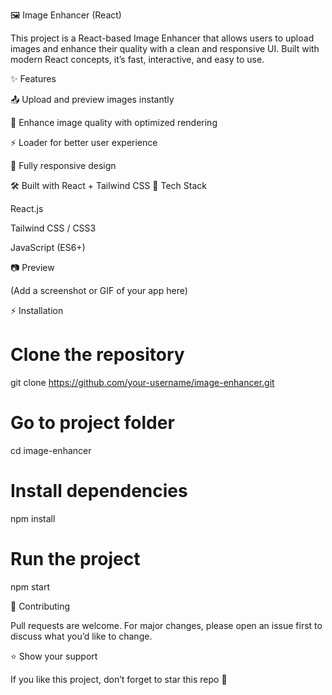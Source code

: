 🖼️ Image Enhancer (React)

This project is a React-based Image Enhancer that allows users to upload images and enhance their quality with a clean and responsive UI. Built with modern React concepts, it’s fast, interactive, and easy to use.

✨ Features

📤 Upload and preview images instantly

🎨 Enhance image quality with optimized rendering

⚡ Loader for better user experience

📱 Fully responsive design

🛠️ Built with React + Tailwind CSS 
🚀 Tech Stack

React.js

Tailwind CSS / CSS3

JavaScript (ES6+)

📷 Preview

(Add a screenshot or GIF of your app here)

⚡ Installation
# Clone the repository
git clone https://github.com/your-username/image-enhancer.git

# Go to project folder
cd image-enhancer

# Install dependencies
npm install

# Run the project
npm start

🤝 Contributing

Pull requests are welcome. For major changes, please open an issue first to discuss what you’d like to change.

⭐ Show your support

If you like this project, don’t forget to star this repo 🌟
